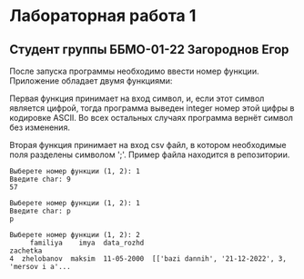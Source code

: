 # Лабораторная работа 1
## Студент группы ББМО-01-22 Загороднов Егор
После запуска программы необходимо ввести номер функции. Приложение обладает двумя функциями:

Первая функция принимает на вход символ, и, если этот символ является цифрой, тогда программа выведен integer номер этой цифры в кодировке ASCII. Во всех остальных случаях программа вернёт символ без изменения.

Вторая функция принимает на вход csv файл, в котором необходимые поля разделены символом ';'. Пример файла находится в репозитории.


```
Выберете номер функции (1, 2): 1
Введите char: 9
57
```
```
Выберете номер функции (1, 2): 1
Введите char: р
р
```
```
Выберете номер функции (1, 2): 2
     familiya    imya  data_rozhd                                           zachetka
4  zhelobanov  maksim  11-05-2000  [['bazi dannih', '21-12-2022', 3, 'mersov i a'...
```
